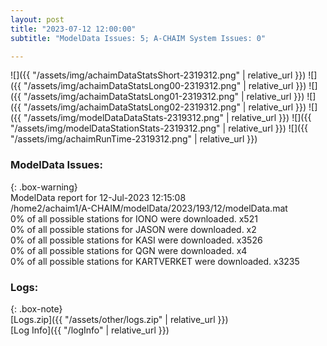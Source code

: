 ```yaml
---
layout: post
title: "2023-07-12 12:00:00"
subtitle: "ModelData Issues: 5; A-CHAIM System Issues: 0"

---
```


![]({{ "/assets/img/achaimDataStatsShort-2319312.png" | relative_url }})
![]({{ "/assets/img/achaimDataStatsLong00-2319312.png" | relative_url }})
![]({{ "/assets/img/achaimDataStatsLong01-2319312.png" | relative_url }})
![]({{ "/assets/img/achaimDataStatsLong02-2319312.png" | relative_url }})
![]({{ "/assets/img/modelDataDataStats-2319312.png" | relative_url }})
![]({{ "/assets/img/modelDataStationStats-2319312.png" | relative_url }})
![]({{ "/assets/img/achaimRunTime-2319312.png" | relative_url }})


### ModelData Issues:  
  
{: .box-warning}  
 ModelData report for 12-Jul-2023 12:15:08   
 /home2/achaim1/A-CHAIM/modelData/2023/193/12/modelData.mat   
 0% of all possible stations for IONO were downloaded. x521   
 0% of all possible stations for JASON were downloaded. x2   
 0% of all possible stations for KASI were downloaded. x3526   
 0% of all possible stations for QGN were downloaded. x4   
 0% of all possible stations for KARTVERKET were downloaded. x3235   
  


### Logs:  
  
{: .box-note}  
[Logs.zip]({{ "/assets/other/logs.zip" | relative_url }})  
[Log Info]({{ "/logInfo" | relative_url }})  
